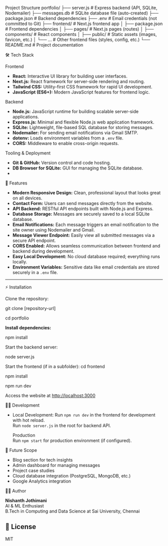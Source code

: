Project Structure 
portfolio/
├── server.js           # Express backend (API, SQLite, Nodemailer)
├── messages.db         # SQLite database file (auto-created)
├── package.json        # Backend dependencies
├── .env                # Email credentials (not committed to Git)
├── frontend/           # Next.js frontend app
│   ├── package.json    # Frontend dependencies
│   ├── pages/          # Next.js pages (routes)
│   ├── components/     # React components
│   ├── public/         # Static assets (images, favicon, etc.)
│   └── ...             # Other frontend files (styles, config, etc.)
└── README.md           # Project documentation


 🛠️ Tech Stack

 Frontend
- **React:** Interactive UI library for building user interfaces.
- **Next.js:** React framework for server-side rendering and routing.
- **Tailwind CSS:** Utility-first CSS framework for rapid UI development.
- **JavaScript (ES6+):** Modern JavaScript features for frontend logic.

 Backend
- **Node.js:** JavaScript runtime for building scalable server-side applications.
- **Express.js:** Minimal and flexible Node.js web application framework.
- **SQLite:** Lightweight, file-based SQL database for storing messages.
- **Nodemailer:** For sending email notifications via Gmail SMTP.
- **dotenv:** Loads environment variables from a `.env` file.
- **CORS:** Middleware to enable cross-origin requests.

Tooling & Deployment
- **Git & GitHub:** Version control and code hosting.
- **DB Browser for SQLite:** GUI for managing the SQLite database.
-


🚀 Features

- **Modern Responsive Design:** Clean, professional layout that looks great on all devices.
- **Contact Form:** Users can send messages directly from the website.
- **API Backend:** RESTful API endpoints built with Node.js and Express.
- **Database Storage:** Messages are securely saved to a local SQLite database.
- **Email Notifications:** Each message triggers an email notification to the site owner using Nodemailer and Gmail.
- **Message Viewer Endpoint:** Easily view all submitted messages via a secure API endpoint.
- **CORS Enabled:** Allows seamless communication between frontend and backend during development.
- **Easy Local Development:** No cloud database required; everything runs locally.
- **Environment Variables:** Sensitive data like email credentials are stored securely in a `.env` file.

---

⚡ Installation

Clone the repository:

git clone [repository-url]

cd portfolio


**Install dependencies:**

npm install

Start the backend server:

node server.js


Start the frontend (if in a subfolder):
cd frontend


npm install


npm run dev


Access the website at [http://localhost:3000](http://localhost:3000)

 👨‍💻 Development

- Local Development: 
  Run `npm run dev` in the frontend for development with hot reload.  
  Run `node server.js` in the root for backend API.

  Production  
  Run `npm start` for production environment (if configured).


 🌱 Future Scope

- Blog section for tech insights
- Admin dashboard for managing messages
- Project case studies
- Cloud database integration (PostgreSQL, MongoDB, etc.)
- Google Analytics integration



 🙋‍♂️ Author

**Nishanth Jothimani**  
AI & ML Enthusiast  
B.Tech in Computing and Data Science at Sai University, Chennai


## 📄 License

MIT


